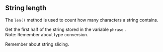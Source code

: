 ## String length

The `len()` method is used to count how many characters a string contains.  
  
Get the first half of the string stored in the variable `phrase` .  
Note: Remember about type conversion.  

<div class='hint'>Remember about string slicing.</div>
